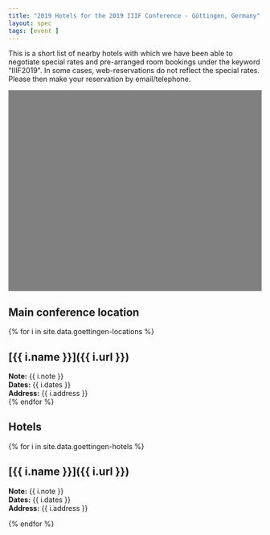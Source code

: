 ```yaml
---
title: "2019 Hotels for the 2019 IIIF Conference - Göttingen, Germany"
layout: spec
tags: [event ]
---
```


This is a short list of nearby hotels with which we have been able to negotiate special rates and pre-arranged room bookings under the keyword "IIIF2019". In some cases, web-reservations do not reflect the special rates. Please then make your reservation by email/telephone.

<div id="map" style="width: 100%; height: 400px; background-color: grey;"></div>
<script>
  function createIcon(pinColor) {
      return {
        url: "https://chart.apis.google.com/chart?chst=d_map_pin_letter&chld=%E2%80%A2|" + pinColor,
        size: new google.maps.Size(54, 68),
        origin: new google.maps.Point(0,0),
        anchor: new google.maps.Point(10, 34)
        };
        // 
  }
  function initMap() {
    var CurrentInfoBox = null;
    var goettingen = {lat: 51.540448, lng: 9.930207 };
    var map = new google.maps.Map(document.getElementById('map'), {
      zoom: 13.2,
      center: goettingen,
      clickableIcons: false,
      gestureHandling: "greedy"
    });
    // Hide box if there is a click in the map
    map.addListener('click', function() {
                            if (CurrentInfoBox != null) {
                                CurrentInfoBox.close();
                            }
                            CurrentInfoBox = null;
                    });
    markers = [];
    var marker = null;

    function wrapEventCallback(callback){
        var args = Array.prototype.slice.call(arguments, 1);
        return function(e){
            callback.apply(this, args)
        }
    }
    infoBoxFunction = function(index, text) {
        if (CurrentInfoBox != null) {
            CurrentInfoBox.close();
        }
        CurrentInfoBox = new google.maps.InfoWindow({ content: text});
        CurrentInfoBox.open(map, markers[index]);
    };
    // different colour pins for conference locations
    var pinColor = "FF6A62";
    var pinImage = createIcon(pinColor);
    var pinShadow = new google.maps.MarkerImage("https://chart.apis.google.com/chart?chst=d_map_pin_shadow",
                        new google.maps.Size(40, 37),
                        new google.maps.Point(0, 0),
                        new google.maps.Point(12, 35));
    var count = 0;
{% for i in site.data.goettingen-hotels %}    
    count = {{ forloop.index0 }}
    marker = new google.maps.Marker({
        position: {lat: {{ i.lat }}, lng: {{ i.lng}} },
        title: "{{ i.name }}",
        map: map,
        icon: pinImage,
        shadow: pinShadow
    });
    var content = "<p><a href='{{i.url}}'>{{i.name}}</a><ul><li><b>Address:</b> {{ i.address }}</li><li><b>URL: </b>{{ i.url }}</li></ul></p>";
    marker.addListener('click',wrapEventCallback(infoBoxFunction, count, content));
    markers.push(marker)
{% endfor %}
    locations = count + 1;

    var pinColor = "5884FC";
    var pinImage = createIcon(pinColor);
    var pinShadow = new google.maps.MarkerImage("https://chart.apis.google.com/chart?chst=d_map_pin_shadow",
                        new google.maps.Size(40, 37),
                        new google.maps.Point(0, 0),
                        new google.maps.Point(12, 35));
    var count = 0;
{% for i in site.data.goettingen-locations %}    
    count = locations + {{ forloop.index0 }}
    marker = new google.maps.Marker({
        position: {lat: {{ i.lat }}, lng: {{ i.lng}} },
        title: "{{ i.name }}",
        map: map,
        icon: pinImage,
        shadow: pinShadow
    });
    var content = "<p><a href='{{i.url}}'>{{i.name}}</a><ul><li><b>Address:</b> {{ i.address }}</li><li><b>URL: </b>{{ i.url }}</li></ul></p><p>{{ i.note }}</p>";
    marker.addListener('click',wrapEventCallback(infoBoxFunction, count, content));
    markers.push(marker)
{% endfor %}
  }
</script>
<!-- <iframe src="https://www.google.com/maps/d/u/0/embed?mid=1E41BkdgtTTLMvvApZAVITXWj-2fE7oTk" width="640" height="480"></iframe>-->

## Main conference location
{% for i in site.data.goettingen-locations %}
## [{{ i.name }}]({{ i.url }})
**Note:** {{ i.note }}<br/>
**Dates:** {{ i.dates }}<br/>
**Address:** {{ i.address }}<br/>
{% endfor %}

## Hotels

{% for i in site.data.goettingen-hotels %}
## [{{ i.name }}]({{ i.url }})
**Note:** {{ i.note }}<br/>
**Dates:** {{ i.dates }}<br/>
**Address:** {{ i.address }}<br/>
<!-- **Tel:** {{ i.tel }} -->

{% endfor %}

<script async defer src="https://maps.googleapis.com/maps/api/js?key=AIzaSyABBvwq6o-hTwwlEaLLK7SLLPC0emBOSjE&callback=initMap" ></script>
